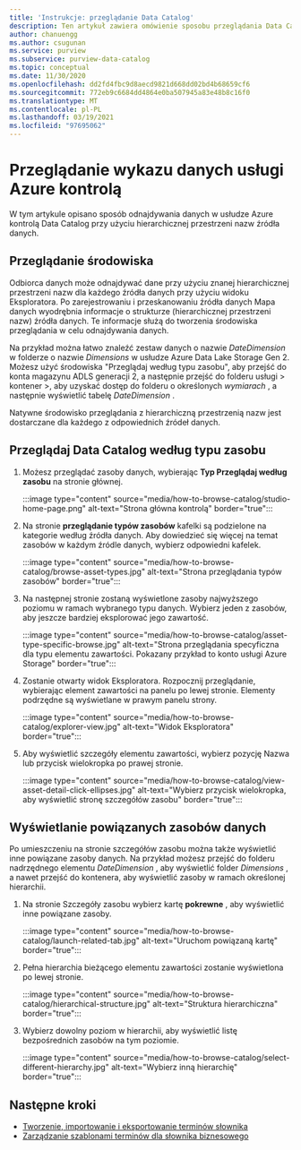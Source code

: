 ```yaml
---
title: 'Instrukcje: przeglądanie Data Catalog'
description: Ten artykuł zawiera omówienie sposobu przeglądania Data Catalog Azure kontrolą na podstawie typu zasobu.
author: chanuengg
ms.author: csugunan
ms.service: purview
ms.subservice: purview-data-catalog
ms.topic: conceptual
ms.date: 11/30/2020
ms.openlocfilehash: dd2fd4fbc9d8aecd9821d668dd02bd4b68659cf6
ms.sourcegitcommit: 772eb9c6684dd4864e0ba507945a83e48b8c16f0
ms.translationtype: MT
ms.contentlocale: pl-PL
ms.lasthandoff: 03/19/2021
ms.locfileid: "97695062"
---
```

# <a name="browse-the-azure-purview-data-catalog"></a>Przeglądanie wykazu danych usługi Azure kontrolą

W tym artykule opisano sposób odnajdywania danych w usłudze Azure kontrolą Data Catalog przy użyciu hierarchicznej przestrzeni nazw źródła danych.

## <a name="browse-experience"></a>Przeglądanie środowiska

Odbiorca danych może odnajdywać dane przy użyciu znanej hierarchicznej przestrzeni nazw dla każdego źródła danych przy użyciu widoku Eksploratora. Po zarejestrowaniu i przeskanowaniu źródła danych Mapa danych wyodrębnia informacje o strukturze (hierarchicznej przestrzeni nazw) źródła danych. Te informacje służą do tworzenia środowiska przeglądania w celu odnajdywania danych.

Na przykład można łatwo znaleźć zestaw danych o nazwie *DateDimension* w folderze o nazwie *Dimensions* w usłudze Azure Data Lake Storage Gen 2. Możesz użyć środowiska "Przeglądaj według typu zasobu", aby przejść do konta magazynu ADLS generacji 2, a następnie przejść do folderu usługi > kontener >, aby uzyskać dostęp do folderu o określonych *wymiarach* , a następnie wyświetlić tabelę *DateDimension* .

Natywne środowisko przeglądania z hierarchiczną przestrzenią nazw jest dostarczane dla każdego z odpowiednich źródeł danych.

## <a name="browse-the-data-catalog-by-asset-type"></a>Przeglądaj Data Catalog według typu zasobu

1. Możesz przeglądać zasoby danych, wybierając **Typ Przeglądaj według zasobu** na stronie głównej.

    :::image type="content" source="media/how-to-browse-catalog/studio-home-page.png" alt-text="Strona główna kontrolą" border="true":::

1. Na stronie **przeglądanie typów zasobów** kafelki są podzielone na kategorie według źródła danych. Aby dowiedzieć się więcej na temat zasobów w każdym źródle danych, wybierz odpowiedni kafelek.

    :::image type="content" source="media/how-to-browse-catalog/browse-asset-types.jpg" alt-text="Strona przeglądania typów zasobów" border="true":::

1. Na następnej stronie zostaną wyświetlone zasoby najwyższego poziomu w ramach wybranego typu danych. Wybierz jeden z zasobów, aby jeszcze bardziej eksplorować jego zawartość.

    :::image type="content" source="media/how-to-browse-catalog/asset-type-specific-browse.jpg" alt-text="Strona przeglądania specyficzna dla typu elementu zawartości. Pokazany przykład to konto usługi Azure Storage" border="true":::

1. Zostanie otwarty widok Eksploratora. Rozpocznij przeglądanie, wybierając element zawartości na panelu po lewej stronie. Elementy podrzędne są wyświetlane w prawym panelu strony.

    :::image type="content" source="media/how-to-browse-catalog/explorer-view.jpg" alt-text="Widok Eksploratora" border="true":::

1. Aby wyświetlić szczegóły elementu zawartości, wybierz pozycję Nazwa lub przycisk wielokropka po prawej stronie.

    :::image type="content" source="media/how-to-browse-catalog/view-asset-detail-click-ellipses.jpg" alt-text="Wybierz przycisk wielokropka, aby wyświetlić stronę szczegółów zasobu" border="true":::

## <a name="view-related-data-assets"></a>Wyświetlanie powiązanych zasobów danych

Po umieszczeniu na stronie szczegółów zasobu można także wyświetlić inne powiązane zasoby danych. Na przykład możesz przejść do folderu nadrzędnego elementu *DateDimension* , aby wyświetlić folder *Dimensions* , a nawet przejść do kontenera, aby wyświetlić zasoby w ramach określonej hierarchii.

1. Na stronie Szczegóły zasobu wybierz kartę **pokrewne** , aby wyświetlić inne powiązane zasoby.

    :::image type="content" source="media/how-to-browse-catalog/launch-related-tab.jpg" alt-text="Uruchom powiązaną kartę" border="true":::

1. Pełna hierarchia bieżącego elementu zawartości zostanie wyświetlona po lewej stronie.

    :::image type="content" source="media/how-to-browse-catalog/hierarchical-structure.jpg" alt-text="Struktura hierarchiczna" border="true":::

1. Wybierz dowolny poziom w hierarchii, aby wyświetlić listę bezpośrednich zasobów na tym poziomie.

    :::image type="content" source="media/how-to-browse-catalog/select-different-hierarchy.jpg" alt-text="Wybierz inną hierarchię" border="true":::

## <a name="next-steps"></a>Następne kroki

- [Tworzenie, importowanie i eksportowanie terminów słownika](how-to-create-import-export-glossary.md)
- [Zarządzanie szablonami terminów dla słownika biznesowego](how-to-manage-term-templates.md)
